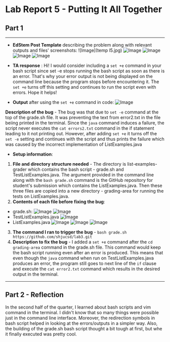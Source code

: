 # Lab Report 5 - Putting It All Together

## Part 1
---
* **EdStem Post Template** describing the problem along with relevant outputs and files' screenshots:
![Image](temp l5.jpg)
![Image](out.jpg)
![Image](err2.jpg)
![Image](gsh1.jpg)
![Image](gsh2.jpg)

* **TA response** : Hi! I would consider including a `set +e` command in your bash script since set -e stops running the bash script as soon as there is an error. That's why your error output is not being displayed on the command line because the program stops before encountering it. The `set +e` turns off this setting and continues to run the script even with errors. Hope it helps!

* **Output** after using the `set +e` command in code:
![Image](out2.jpg)

**Description of the bug** - The bug was that due to `set -e` command at the top of the grade.sh file. It was preventing the text from error2.txt in the file beiing printed in the terminal. Since the `java` command induces a failure, the script never executes the `cat errors2.txt` command in the if statement leading to it not printing out. However, after adding `set +e` it turns off the `set -e` setting and continues with the script and thus prints the failure which was caused by the incorrect implementation of ListExamples.java

* **Setup information**:

1. **File and directory structure needed** - The directory is list-examples-grader which contains the bash script - grade.sh and TestListExamples.java. The argument provided in the command line along with the `bash grade.sh` command is the GitHub repository for student's submission which contains the ListExamples.java. Then these three files are copied into a new directory - grading-area for running the tests on ListExamples.java. 
2. **Contents of each file before fixing the bug**:
* grade.sh:
![Image](gsh1.jpg)
![Image](gsh2.jpg)
* TestListExamples.java
![Image](testle.jpg)
* ListExamples.java
![Image](le1.jpg)
![Image](le2.jpg)
![Image](le3.jpg)
3. **The command I ran to trigger the bug** - `bash grade.sh https://github.com/shjucsd/lab3.git`
4. **Description to fix the bug** - I added a `set +e` command after the `cd grading-area` command in the grade.sh file. This command would keep the bash script running even after an error is produced. This means that even though the `java` command when run on TestListExamples.java produces an error, the program still goes to next line of the `if` clause and execute the `cat error2.txt` command which results in the desired output in the terminal.

---

## Part 2 - Reflection
In the second half of the quarter, I learned about bash scripts and vim command in the terminal. I didn't know that so many things were possible just in the command line interface. Moreover, the redirection symbols in bash script helped in looking at the errors/outputs in a simpler way. Also, the building of the grade.sh bash script thought a bit tough at first, but whe it finally executed was pretty cool.


